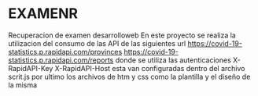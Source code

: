 # EXAMENR
 Recuperacion de examen desarrolloweb
En este proyecto se realiza la utilizacion del consumo de las API de las siguientes url
https://covid-19-statistics.p.rapidapi.com/provinces
https://covid-19-statistics.p.rapidapi.com/reports
donde se utiliza las autenticaciones 
X-RapidAPI-Key X-RapidAPI-Host
esta van configuradas dentro del archivo scrit.js
por ultimo los archivos de htm y css como la plantilla y el diseño de la misma
